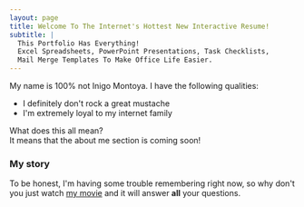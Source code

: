 ```yaml
---
layout: page
title: Welcome To The Internet's Hottest New Interactive Resume!
subtitle: |
  This Portfolio Has Everything!
  Excel Spreadsheets, PowerPoint Presentations, Task Checklists,
  Mail Merge Templates To Make Office Life Easier.
---
```


My name is 100% not Inigo Montoya. I have the following qualities:

- I definitely don't rock a great mustache
- I'm extremely loyal to my internet family

What does this all mean? <br>
It means that the about me section is coming soon!

### My story

To be honest, I'm having some trouble remembering right now, so why don't you just watch [my movie](https://en.wikipedia.org/wiki/The_Princess_Bride_%28film%29) and it will answer **all** your questions.
